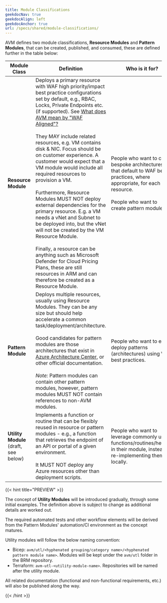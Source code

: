```yaml
---
title: Module Classifications
geekdocNav: true
geekdocAlign: left
geekdocAnchor: true
url: /specs/shared/module-classifications/
---
```


AVM defines two module classifications, **Resource Modules** and **Pattern Modules**, that can be created, published, and consumed, these are defined further in the table below:

<!-- markdownlint-disable -->
| Module Class | Definition | Who is it for? |
| --------------------- | ---------- | -------------- |
|**Resource Module** | Deploys a primary resource with WAF high priority/impact best practice configurations set by default, e.g., RBAC, Locks, Private Endpoints etc. (if supported). See [What does AVM mean by "WAF Aligned"?](/Azure-Verified-Modules/faq/#what-does-avm-mean-by-waf-aligned) <br><br> They MAY include related resources, e.g. VM contains disk & NIC. Focus should be on customer experience. A customer would expect that a VM module would include all required resources to provision a VM. <br><br> Furthermore, Resource Modules MUST NOT deploy external dependencies for the primary resource. E.g. a VM needs a vNet and Subnet to be deployed into, but the vNet will not be created by the VM Resource Module.<br><br> Finally, a resource can be anything such as Microsoft Defender for Cloud Pricing Plans, these are still resources in ARM and can therefore be created as a Resource Module. | People who want to craft bespoke architectures that default to WAF best practices, where appropriate, for each resource. <br><br> People who want to create pattern modules. |
| **Pattern Module** | Deploys multiple resources, usually using Resource Modules. They can be any size but should help accelerate a common task/deployment/architecture. <br><br> Good candidates for pattern modules are those architectures that exist in [Azure Architecture Center](https://learn.microsoft.com/en-us/azure/architecture/), or other official documentation. <br><br> *Note:* Pattern modules can contain other pattern modules, however, pattern modules MUST NOT contain references to non-AVM modules. | People who want to easily deploy patterns (architectures) using WAF best practices. |
| **Utility Module**<br>(draft,<br>see below) | Implements a function or routine that can be flexibly reused in resource or pattern modules - e.g., a function that retrieves the endpoint of an API or portal of a given environment. <br><br>It MUST NOT deploy any Azure resources other than deployment scripts. | People who want to leverage commonly used functions/routines/helpers in their module, instead of re-implementing them locally. |
<!-- markdownlint-enable -->

{{< hint title="PREVIEW" >}}

The concept of **Utility Modules** will be introduced gradually, through some initial examples. The definition above is subject to change as additional details are worked out.

The required automated tests and other workflow elements will be derived from the Pattern Modules' automation/CI environment as the concept matures.

Utility modules will follow the below naming convention:

- Bicep: `avm/utl/<hyphenated grouping/category name>/<hyphenated pattern module name>`. Modules will be kept under the `avm/utl` folder in the BRM repository.
- Terraform: `avm-utl-<utility-module-name>`. Repositories will be named after the utility module.

All related documentation (functional and non-functional requirements, etc.) will also be published along the way.

{{< /hint >}}
